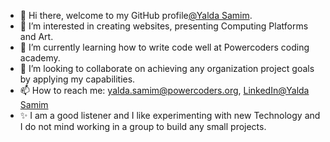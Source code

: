 - 👋 Hi there, welcome to my GitHub profile[@Yalda Samim](https://github.com/y-samim).
- 👀 I’m interested in creating websites, presenting Computing Platforms and Art.
- 🌱 I’m currently learning how to write code well at Powercoders coding academy.
- 💞️ I’m looking to collaborate on achieving any organization project goals by applying my capabilities.
- 📫 How to reach me:  yalda.samim@powercoders.org, [LinkedIn@Yalda Samim](https://www.linkedin.com/in/yaldasamim/)
- ✨ I am a good listener and I like experimenting with new Technology and I do not mind working in a group to build any small projects. 

<!---
YadaSamim/YadaSamim is a ✨ special ✨ repository because its `README.md` (this file) appears on your GitHub profile.
You can click the Preview link to take a look at your changes.
--->
